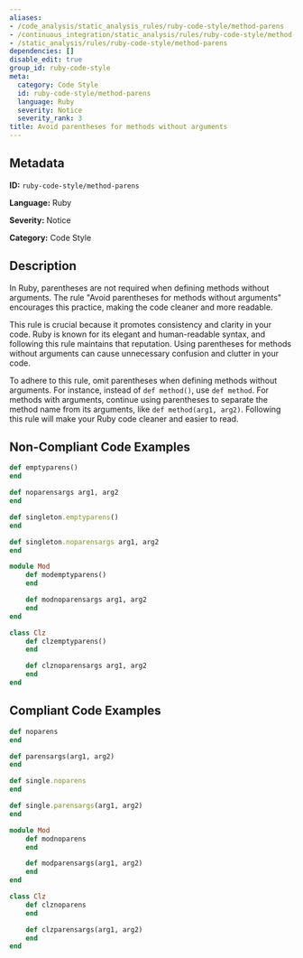 ```yaml
---
aliases:
- /code_analysis/static_analysis_rules/ruby-code-style/method-parens
- /continuous_integration/static_analysis/rules/ruby-code-style/method-parens
- /static_analysis/rules/ruby-code-style/method-parens
dependencies: []
disable_edit: true
group_id: ruby-code-style
meta:
  category: Code Style
  id: ruby-code-style/method-parens
  language: Ruby
  severity: Notice
  severity_rank: 3
title: Avoid parentheses for methods without arguments
---
```

<!--  SOURCED FROM https://github.com/DataDog/datadog-static-analyzer-rule-docs -->


## Metadata
**ID:** `ruby-code-style/method-parens`

**Language:** Ruby

**Severity:** Notice

**Category:** Code Style

## Description
In Ruby, parentheses are not required when defining methods without arguments. The rule "Avoid parentheses for methods without arguments" encourages this practice, making the code cleaner and more readable. 

This rule is crucial because it promotes consistency and clarity in your code. Ruby is known for its elegant and human-readable syntax, and following this rule maintains that reputation. Using parentheses for methods without arguments can cause unnecessary confusion and clutter in your code.

To adhere to this rule, omit parentheses when defining methods without arguments. For instance, instead of `def method()`, use `def method`. For methods with arguments, continue using parentheses to separate the method name from its arguments, like `def method(arg1, arg2)`. Following this rule will make your Ruby code cleaner and easier to read.

## Non-Compliant Code Examples
```ruby
def emptyparens()
end

def noparensargs arg1, arg2
end

def singleton.emptyparens()
end

def singleton.noparensargs arg1, arg2
end

module Mod
    def modemptyparens()
    end

    def modnoparensargs arg1, arg2
    end
end

class Clz
    def clzemptyparens()
    end

    def clznoparensargs arg1, arg2
    end
end
```

## Compliant Code Examples
```ruby
def noparens
end

def parensargs(arg1, arg2)
end

def single.noparens
end

def single.parensargs(arg1, arg2)
end

module Mod
    def modnoparens
    end

    def modparensargs(arg1, arg2)
    end
end

class Clz
    def clznoparens
    end

    def clzparensargs(arg1, arg2)
    end
end
```
